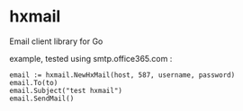 # hxmail
Email client library for Go

example, tested using smtp.office365.com :

```
email := hxmail.NewHxMail(host, 587, username, password)
email.To(to)
email.Subject("test hxmail")
email.SendMail()
```
